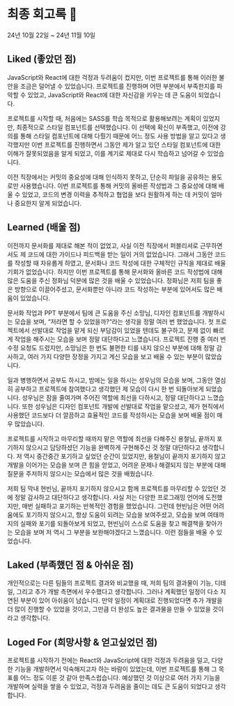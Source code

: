 # 최종 회고록 📝

24년 10월 22일 ~ 24년 11월 10일

## Liked (좋았던 점)

JavaScript와 React에 대한 걱정과 두려움이 컸지만, 이번 프로젝트를 통해 이러한 불안을 조금은 덜어낼 수 있었습니다. 프로젝트를 진행하며 어떤 부분에서 부족한지를 파악할 수 있었고, JavaScript와 React에 대한 자신감을 키우는 데 큰 도움이 되었습니다.

프로젝트를 시작할 때, 처음에는 SASS를 학습 목적으로 활용해보려는 계획이 있었지만, 최종적으로 스타일 컴포넌트를 선택했습니다. 이 선택에 확신이 부족했고, 이전에 강의를 통해 스타일 컴포넌트에 대해 다뤘기 때문에 어느 정도 사용 방법을 알고 있다고 생각했지만 이번 프로젝트를 진행하면서 그동안 제가 알고 있던 스타일 컴포넌트에 대한 이해가 잘못되었음을 알게 되었고, 이를 계기로 제대로 다시 학습하고 넘어갈 수 있었습니다.

이전 직장에서는 커밋의 중요성에 대해 인식하지 못하고, 단순히 파일을 공유하는 용도로만 사용했습니다. 이번 프로젝트를 통해 커밋의 올바른 작성법과 그 중요성에 대해 배울 수 있었고, 코드의 변경 이력을 추적하고 협업을 보다 원활하게 하는 데 커밋이 얼마나 중요한지 알게 되었습니다.

## Learned (배울 점)

이전까지 문서화를 제대로 해본 적이 없었고, 사실 이전 직장에서 퍼블리셔로 근무하면서도 제 코드에 대한 가이드나 피드백을 받는 일이 거의 없었습니다. 그래서 그동안 코드를 작성할 때 자유롭게 하였고, 문서화나 코드 작성에 대한 구체적인 규칙을 제대로 배울 기회가 없었습니다. 하지만 이번 프로젝트를 통해 문서화와 올바른 코드 작성법에 대해 많은 도움을 주신 정화님 덕분에 많은 것을 배울 수 있었습니다. 정화님은 저희 팀을 좋은 방향으로 이끌어주셨고, 문서화뿐만 아니라 코드 작성하는 부분에 있어서도 많은 배움이 있었습니다.

문서화 작업과 PPT 부분에서 팀에 큰 도움을 주신 소망님, 디자인 컴포넌트를 개발하시는 모습을 보며, “저라면 할 수 있었을까?“라는 생각을 정말 여러 번 했었습니다. 첫 프로젝트에서 선발대로 작업을 맡게 되신 부담감이 있었을 텐데도 불구하고, 문제 없이 빠르게 작업을 해주시는 모습을 보며 정말 대단하다고 느꼈습니다. 프로젝트 진행 중 여러 번 수정 요청도 드렸지만, 소망님은 한 번도 불편한 티를 내지 않으신 부분에 대해 정말 감사하고, 여러 가지 다양한 장정을 가지고 계신 모습을 보고 배울 수 있는 부분이 많았습니다.

일과 병행하면서 공부도 하시고, 밤에는 일을 하시는 성우님의 모습을 보며, 그동안 열심히 공부하고 프로젝트에 참여했다고 생각했던 제 모습이 다시 한 번 되돌아보게 되었습니다. 성우님은 잠을 줄여가며 주어진 역할에 최선을 다하시고, 정말 대단하다고 느꼈습니다. 또한 성우님은 디자인 컴포넌트 개발에 선발대로 작업을 맡으셨고, 제가 현직에서 사용했던 코드보다 더 깔끔하고 효율적인 코드를 작성하시는 모습을 보며 배울 점이 매우 많았습니다.

프로젝트를 시작하고 마무리할 때까지 맡은 역할에 최선을 다해주신 용철님, 끝까지 포기하지 않으시고 담당하셨던 기능을 완벽하게 구현해주신 것 정말 대단하다고 생각합니다. 저 역시 중간중간 포기하고 싶었던 순간이 있었지만, 용철님이 끝까지 포기하지 않고 개발을 이어가는 모습을 보며 큰 힘을 얻었고, 어려운 문제나 해결되지 않는 부분에 대해 질문을 주저하지 않으시는 모습에서 많은 것을 배웠습니다.

저희 팀 막내 현빈님, 끝까지 포기하지 않으시고 함께 프로젝트를 마무리할 수 있었던 것에 정말 감사하고 대단하다고 생각합니다. 사실 저는 다양한 프로그래밍 언어에 도전했지만, 매번 실패하고 포기하는 반복적인 경험을 했었습니다. 그런데 현빈님은 어떤 어려움에도 포기하지 않으시고, 항상 도움이 되려는 모습을 보여주셨고, 모습을 보며 여태까지의 실패와 포기를 되돌아보게 되었고, 현빈님이 스스로 도움을 찾고 해결책을 찾아가는 모습을 보며 저 역시 그 부분을 보완해야겠다고 느꼈습니다. 이런 점들을 배울 수 있었습니다.

## Laked (부족했던 점 & 아쉬운 점)

개인적으로는 다른 팀들의 프로젝트 결과와 비교했을 때, 저희 팀의 결과물이 기능, 디테일, 그리고 추가 개발 측면에서 우수했다고 생각합니다. 그러나 계획했던 일정이 다소 지연된 부분이 있어 아쉬움이 남습니다. 만약 일정이 계획대로 진행되었다면 추가 개발을 더 많이 진행할 수 있었을 것이고, 그만큼 더 완성도 높은 결과물을 만들 수 있었을 것이라고 생각합니다.

## Loged For (희망사항 & 얻고싶었던 점)

프로젝트를 시작하기 전에는 React와 JavaScript에 대한 걱정과 두려움을 덜고, 다양한 기능을 개발하면서 익숙해지고자 하는 바람이 있었는데, 이번 프로젝트를 통해 그 목표를 어느 정도 이룬 것 같아 만족스럽습니다. 예상했던 것 이상으로 여러 가지 기능을 개발하며 실력을 쌓을 수 있었고, 걱정과 두려움을 줄이는 데도 큰 도움이 되었다고 생각합니다.
